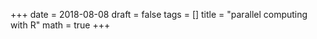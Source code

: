 +++
  date = 2018-08-08
  draft = false
  tags = []
  title = "parallel computing with R"
  math = true
+++
    
